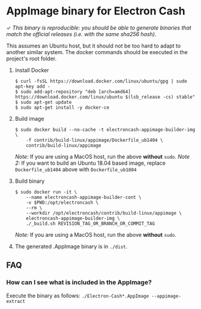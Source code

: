 AppImage binary for Electron Cash
============================

✓ _This binary is reproducible: you should be able to generate
   binaries that match the official releases (i.e. with the same sha256 hash)._

This assumes an Ubuntu host, but it should not be too hard to adapt to another
similar system. The docker commands should be executed in the project's root
folder.

1. Install Docker

    ```
    $ curl -fsSL https://download.docker.com/linux/ubuntu/gpg | sudo apt-key add -
    $ sudo add-apt-repository "deb [arch=amd64] https://download.docker.com/linux/ubuntu $(lsb_release -cs) stable"
    $ sudo apt-get update
    $ sudo apt-get install -y docker-ce
    ```

2. Build image

    ```
    $ sudo docker build --no-cache -t electroncash-appimage-builder-img \
        -f contrib/build-linux/appimage/Dockerfile_ub1404 \
        contrib/build-linux/appimage
    ```

    _Note:_ If you are using a MacOS host, run the above **without** `sudo`.
    _Note 2:_ If you want to build an Ubuntu 18.04 based image, replace `Dockerfile_ub1404` above with `Dockerfile_ub1804`

3. Build binary

    ```
    $ sudo docker run -it \
        --name electroncash-appimage-builder-cont \
        -v $PWD:/opt/electroncash \
        --rm \
        --workdir /opt/electroncash/contrib/build-linux/appimage \
        electroncash-appimage-builder-img \
        ./_build.sh REVISION_TAG_OR_BRANCH_OR_COMMIT_TAG
    ```

    _Note:_ If you are using a MacOS host, run the above **without** `sudo`.

4. The generated .AppImage binary is in `./dist`.


## FAQ

### How can I see what is included in the AppImage?
Execute the binary as follows: `./Electron-Cash*.AppImage --appimage-extract`
